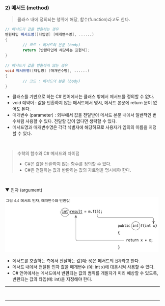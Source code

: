 ### 2) 메서드 (method)
> 클래스 내에 정의되는 행위에 해당, 함수(function)라고도 한다.

```csharp
// 메서드가 값을 반환하는 경우
반환타입 메서드명([타입명] [매개변수명], ......)
{
        // 코드 : 메서드의 본문 (body)
        return [반환타입에 해당하는 표현식];
}

// 메서드가 값을 반환하지 않는 경우
void 메서드명([타입명] [매개변수명], ......)
{
        // 코드 : 메서드의 본문 (body)
}
```
- 클래스를 기반으로 하는 C# 언어에서는 클래스 밖에서 메서드를 정의할 수 없다.
- void 예약어 : 값을 반환하지 않는 메서드에서 명시, 메서드 본문에 return 문이 없어도 된다.
- 매개변수 (parameter) : 외부에서 값을 전달받아 메서드 본문 내에서 일반적인 변수처럼 사용할 수 있다. 전달할 값이 없다면 생략할 수 있다.
- 메서드명과 매개변수명은 각각 식별자에 해당하므로 사용자가 임의의 이름을 지정할 수 있다.
<br>

> 수학의 함수와 C# 메서드와 차이점
> - C#은 값을 반환하지 않는 함수를 정의할 수 있다.
> - C#은 전달하는 값과 반환하는 값의 자료형을 명시해야 한다.
<br>

▼ 인자 (argument)

<img src="./Images/4_4.png" width="500"/>

- 메서드를 호출하는 측에서 전달하는 값(예: 5)은 메서드의 `인자`라고 한다.
- 메서드 내에서 전달된 인자 값을 매개변수 (예: int x)에 대응시켜 사용할 수 있다.
- C# 언어에서는 메서드에서 반환되는 값의 범위를 개발자가 미리 예상할 수 있도록, 반환되는 값의 타입(예: int)을 지정해야 한다.

****
<br>



****
<br>
